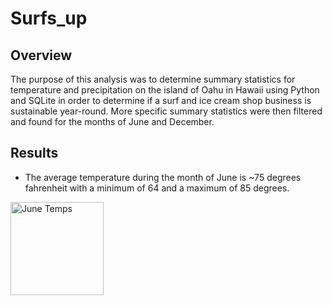 # Surfs_up
## Overview
The purpose of this analysis was to determine summary statistics for temperature and precipitation on the island of Oahu in Hawaii using Python and SQLite in order to determine if a surf and ice cream shop business is sustainable year-round. More specific summary statistics were then filtered and found for the months of June and December.

## Results
- The average temperature during the month of June is ~75 degrees fahrenheit with a minimum of 64 and a maximum of 85 degrees.
<img width="149" alt="June Temps" src="https://user-images.githubusercontent.com/109715441/200142772-060e7ccd-da8d-4974-8593-cb1079e48e7f.png">
